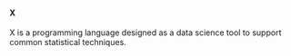 #### X

X is a programming language designed as a data science tool to support common statistical techniques.

